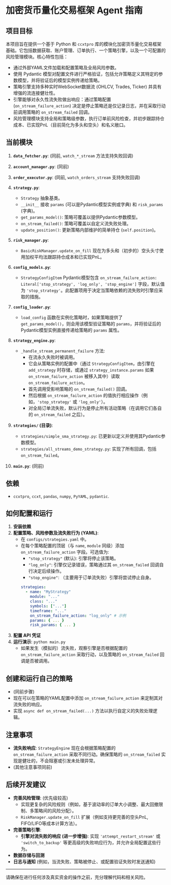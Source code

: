 # 加密货币量化交易框架 Agent 指南

## 项目目标

本项目旨在提供一个基于 Python 和 `ccxtpro` 库的模块化加密货币量化交易框架基础。它包括数据获取、账户管理、订单执行、一个策略引擎，以及一个可配置的风险管理模块。核心特性包括：
*   通过外部YAML文件加载和配置策略及全局风险参数。
*   使用 Pydantic 模型对配置文件进行严格验证，包括允许策略定义其特定的参数模型，并将验证后的模型实例传递给策略。
*   策略引擎支持多种实时WebSocket数据流 (OHLCV, Trades, Ticker) 并具有增强的流连接健壮性。
*   引擎能够对永久性流失败做出响应：通过策略配置 (`on_stream_failure_action`) 决定是停止策略还是仅记录日志，并在采取行动前调用策略的 `on_stream_failed` 回调。
*   风险管理模块支持全局和策略级参数，执行订单前风险检查，并初步跟踪持仓成本、已实现PnL（目前简化为多头和空头）和名义敞口。

## 当前模块

1.  **`data_fetcher.py`**: (同前, `watch_*_stream` 方法支持失败回调)
2.  **`account_manager.py`**: (同前)
3.  **`order_executor.py`**: (同前, `watch_orders_stream` 支持失败回调)

4.  **`strategy.py`**:
    *   `Strategy` 抽象基类。
    *   `__init__` 接收 `params` (可以是Pydantic模型实例或字典) 和 `risk_params` (字典)。
    *   `get_params_model()`: 策略可覆盖以提供Pydantic参数模型。
    *   `on_stream_failed()`: 策略可覆盖以自定义流失败处理。
    *   `update_position()`: 更新策略内部维护的简单持仓 (`self.position`)。

5.  **`risk_manager.py`**:
    *   `BasicRiskManager.update_on_fill` 现在为多头和（初步的）空头头寸使用加权平均法跟踪持仓成本和已实现PnL。

6.  **`config_models.py`**:
    *   `StrategyConfigItem` Pydantic模型包含 `on_stream_failure_action: Literal['stop_strategy', 'log_only', 'stop_engine']` 字段，默认值为 `'stop_strategy'`。此配置项用于决定当策略依赖的流失败时引擎应采取的措施。

7.  **`config_loader.py`**:
    *   `load_config` 函数在实例化策略时，如果策略提供了 `get_params_model()`，则会用该模型验证策略的 `params`，并将验证后的Pydantic模型实例直接传递给策略的 `params` 属性。

8.  **`strategy_engine.py`**:
    *   `_handle_stream_permanent_failure` 方法:
        *   在流永久失败时被调用。
        *   它会从策略实例的配置中（通过 `StrategyConfigItem`，由引擎在 `add_strategy` 时存储，或通过 `strategy_instance.params` 如果 `on_stream_failure_action` 被移入其中）读取 `on_stream_failure_action`。
        *   首先调用受影响策略的 `on_stream_failed()` 回调。
        *   然后根据 `on_stream_failure_action` 的值执行相应操作（例如，`'stop_strategy'` 或 `'log_only'`）。
        *   对全局订单流失败，默认行为是停止所有活动策略（在调用它们各自的 `on_stream_failed` 之后）。

9.  **`strategies/` (目录)**:
    *   `strategies/simple_sma_strategy.py`: 已更新以定义并使用其Pydantic参数模型。
    *   `strategies/all_streams_demo_strategy.py`: 实现了所有回调，包括 `on_stream_failed`。

10. **`main.py`**: (同前)

## 依赖

*   `ccxtpro`, `ccxt`, `pandas`, `numpy`, `PyYAML`, `pydantic`.

## 如何配置和运行

1.  **安装依赖**
2.  **配置策略、风险参数及流失败行为 (YAML)**:
    *   在 `configs/strategies.yaml` 中。
    *   在每个策略配置的顶层（与 `name`, `module` 同级）添加 `on_stream_failure_action` 字段。可选值为:
        *   `"stop_strategy"` (默认): 引擎将停止该策略。
        *   `"log_only"`: 引擎仅记录错误，策略通过其 `on_stream_failed` 回调自行决定后续操作。
        *   `"stop_engine"`: （主要用于订单流失败）引擎将尝试停止自身。
        ```yaml
        strategies:
          - name: "MyStrategy"
            module: "..."
            class: "..."
            symbols: ["..."]
            timeframe: "..."
            on_stream_failure_action: "log_only" # 示例
            params: { ... }
            risk_params: { ... }
        ```
3.  **配置 API 凭证**
4.  **运行演示**: `python main.py`
    *   如果发生（模拟的）流失败，观察引擎是否根据配置的 `on_stream_failure_action` 采取行动，以及策略的 `on_stream_failed` 回调是否被调用。

## 创建和运行自己的策略

*   (同前步骤)
*   现在可以在策略的YAML配置中添加 `on_stream_failure_action` 来定制其对流失败的响应。
*   实现 `async def on_stream_failed(...)` 方法以执行自定义的失败处理逻辑。

## 注意事项

*   **流失败响应**: `StrategyEngine` 现在会根据策略配置的 `on_stream_failure_action` 采取不同行动。确保策略的 `on_stream_failed` 实现是健壮的，不会阻塞或引发未处理异常。
*   (其他注意事项同前)

## 后续开发建议

*   **完善风险管理**: (优先级较高)
    *   实现更复杂的风险规则（例如，基于波动率的订单大小调整、最大回撤限制、多策略间的风险分配）。
    *   `RiskManager.update_on_fill` 扩展（例如支持更完善的空头PnL, FIFO/LIFO等成本计算方法）。
*   **完善策略引擎**:
    *   **引擎对流失败的响应 (进一步增强)**: 实现 `'attempt_restart_stream'` 或 `'switch_to_backup'` 等更高级的失败响应行为，并允许全局配置这些行为。
*   **数据存储与回测**
*   **日志与通知** (例如，当流失败、策略被停止、或配置验证失败时发送通知)

---

请确保在进行任何涉及真实资金的操作之前，充分理解代码和相关风险。
